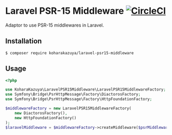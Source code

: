 # Laravel PSR-15 Middleware [![CircleCI](https://circleci.com/gh/KoharaKazuya/laravel-psr15-middleware.svg?style=svg)](https://circleci.com/gh/KoharaKazuya/laravel-psr15-middleware)

Adaptor to use PSR-15 middlewares in Laravel.

## Installation

```console
$ composer require koharakazuya/laravel-psr15-middleware
```

## Usage

```php
<?php

use KoharaKazuya\LaravelPSR15Middleware\LaravelPSR15MiddlewareFactory;
use Symfony\Bridge\PsrHttpMessage\Factory\DiactorosFactory;
use Symfony\Bridge\PsrHttpMessage\Factory\HttpFoundationFactory;

$middlewareFactory = new LaravelPSR15MiddlewareFactory(
    new DiactorosFactory(),
    new HttpFoundationFactory()
);
$laravelMiddleware = $middlewareFactory->createMiddleware($psrMiddleware);
```

